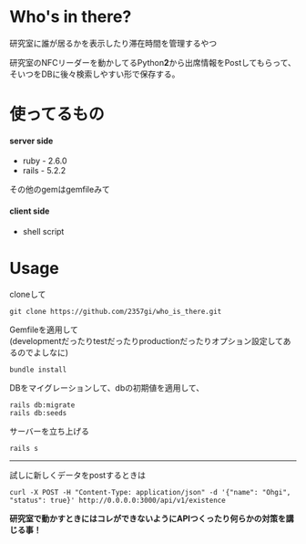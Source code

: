 # Who's in there?
研究室に誰が居るかを表示したり滞在時間を管理するやつ

研究室のNFCリーダーを動かしてるPython**2**から出席情報をPostしてもらって、
そいつをDBに後々検索しやすい形で保存する。

# 使ってるもの
#### server side
- ruby - 2.6.0
- rails - 5.2.2

その他のgemはgemfileみて

#### client side
- shell script


# Usage

cloneして

```shell
git clone https://github.com/2357gi/who_is_there.git 
```

Gemfileを適用して<br>
(developmentだったりtestだったりproductionだったりオプション設定してあるのでよしなに)

```shell
bundle install
```



DBをマイグレーションして、dbの初期値を適用して、

```
rails db:migrate
rails db:seeds
```

サーバーを立ち上げる

```
rails s
```

---
試しに新しくデータをpostするときは

```shell
curl -X POST -H "Content-Type: application/json" -d '{"name": "Ohgi", "status": true}' http://0.0.0.0:3000/api/v1/existence
```

**研究室で動かすときにはコレができないようにAPIつくったり何らかの対策を講じる事！**


#
